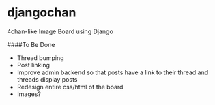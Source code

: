 djangochan
==========

4chan-like Image Board using Django


####To Be Done

  - Thread bumping
  - Post linking
  - Improve admin backend so that posts have a link to their thread and threads display posts
  - Redesign entire css/html of the board
  - Images?
